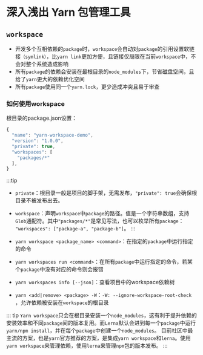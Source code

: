 # 深入浅出 Yarn 包管理工具

## `workspace`
- 开发多个互相依赖的`package`时，`workspace`会自动对`package`的引用设置软链接`（symlink）`，比`yarn link`更加方便，且链接仅局限在当前`workspace`中，不会对整个系统造成影响
- 所有`package`的依赖会安装在最根目录的`node_modules`下，节省磁盘空间，且给了`yarn`更大的依赖优化空间
- 所有`package`使用同一个`yarn.lock`，更少造成冲突且易于审查

### 如何使用workspace
根目录的package.json设置：

```js
{
  "name": "yarn-workspace-demo",
  "version": "1.0.0",
  "private": true,
  "workspaces": [
    "packages/*"
  ],
}
```

:::tip
- `private`：根目录一般是项目的脚手架，无需发布，`"private": true`会确保根目录不被发布出去。
- `workspace`：声明`workspace`中`package`的路径。值是一个字符串数组，支持`Glob`通配符。其中`"packages/*"`是常见写法，也可以枚举所有`package`： `"workspaces": ["package-a", "package-b"]`。
:::

- `yarn workspace <package_name> <command>`：在指定的`package`中运行指定的命令
- `yarn workspaces run <command>`：在所有`package`中运行指定的命令，若某个`package`中没有对应的命令则会报错
- `yarn workspaces info [--json]`：查看项目中的workspace依赖树
- `yarn <add|remove> <package> -W`：`-W: --ignore-workspace-root-check` ，允许依赖被安装在`workspace`的根目录

::: tip
`Yarn workspace`只会在根目录安装一个`node_modules`，这有利于提升依赖的安装效率和不同`package`间的版本复用。而`Lerna`默认会进到每一个`package`中运行`yarn/npm install`，并在每个`package`中创建一个`node_modules`。
目前社区中最主流的方案，也是`yarn`官方推荐的方案，是集成`yarn workspace`和`lerna`。使用`yarn workspace`来管理依赖，使用`lerna`来管理`npm`包的版本发布。
:::
